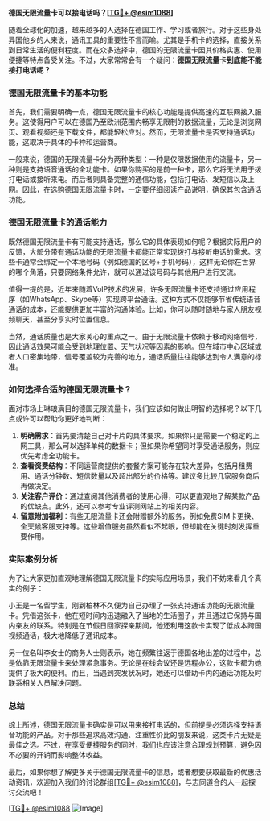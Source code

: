 **德国无限流量卡可以接电话吗？[[TG💪+ @esim1088](https://t.me/s/esim1088)]**

随着全球化的加速，越来越多的人选择在德国工作、学习或者旅行。对于这些身处异国他乡的人来说，通讯工具的重要性不言而喻。尤其是手机卡的选择，直接关系到日常生活的便利程度。而在众多选择中，德国的无限流量卡因其价格实惠、使用便捷等特点备受关注。不过，大家常常会有一个疑问：**德国无限流量卡到底能不能接打电话呢？**

### 德国无限流量卡的基本功能

首先，我们需要明确一点，德国无限流量卡的核心功能是提供高速的互联网接入服务。这使得用户可以在德国乃至欧洲范围内畅享无限制的数据流量，无论是浏览网页、观看视频还是下载文件，都能轻松应对。然而，无限流量卡是否支持通话功能，这取决于具体的卡种和运营商。

一般来说，德国的无限流量卡分为两种类型：一种是仅限数据使用的流量卡，另一种则是支持语音通话的全功能卡。如果你购买的是前一种卡，那么它将无法用于拨打电话或接听来电。而后者则具备完整的通信功能，包括打电话、发短信以及上网。因此，在选购德国无限流量卡时，一定要仔细阅读产品说明，确保其包含通话功能。

### 德国无限流量卡的通话能力

既然德国无限流量卡有可能支持通话，那么它的具体表现如何呢？根据实际用户的反馈，大部分带有通话功能的无限流量卡都能正常实现拨打与接听电话的需求。这些卡通常会绑定一个本地号码（例如德国的区号+手机号码），这样无论你在世界的哪个角落，只要网络条件允许，就可以通过该号码与其他用户进行交流。

值得一提的是，近年来随着VoIP技术的发展，许多无限流量卡还支持通过应用程序（如WhatsApp、Skype等）实现跨平台通话。这种方式不仅能够节省传统语音通话的成本，还能提供更加丰富的沟通体验。比如，你可以随时随地与家人朋友视频聊天，甚至分享实时位置信息。

当然，通话质量也是大家关心的重点之一。由于无限流量卡依赖于移动网络信号，因此通话效果可能会受到地理位置、天气状况等因素的影响。但在城市中心区域或者人口密集地带，信号覆盖较为完善的地方，通话质量往往能够达到令人满意的标准。

### 如何选择合适的德国无限流量卡？

面对市场上琳琅满目的德国无限流量卡，我们应该如何做出明智的选择呢？以下几点或许可以帮助你更好地判断：

1. **明确需求**：首先要清楚自己对卡片的具体要求。如果你只是需要一个稳定的上网工具，那么可以选择单纯的数据卡；但如果你希望同时享受通话服务，则应优先考虑全功能卡。
2. **查看资费结构**：不同运营商提供的套餐方案可能存在较大差异，包括月租费用、通话分钟数、短信数量以及超出部分的价格等。建议多比较几家服务商后再做决定。
3. **关注客户评价**：通过查阅其他消费者的使用心得，可以更直观地了解某款产品的优缺点。此外，还可以参考专业评测网站上的相关内容。
4. **留意附加福利**：有些无限流量卡还会附赠额外的服务，例如免费SIM卡更换、全天候客服支持等。这些增值服务虽然看似不起眼，但却能在关键时刻发挥重要作用。

### 实际案例分析

为了让大家更加直观地理解德国无限流量卡的实际应用场景，我们不妨来看几个真实的例子：

小王是一名留学生，刚到柏林不久便为自己办理了一张支持通话功能的无限流量卡。凭借这张卡，他在短时间内迅速融入了当地的生活圈子，并且通过它保持与国内亲友的联系。特别是在节假日回家探亲期间，他还利用这款卡实现了低成本跨国视频通话，极大地降低了通讯成本。

另一位名叫李女士的商务人士则表示，她在频繁往返于德国各地出差的过程中，总是依靠无限流量卡来处理紧急事务。无论是在线会议还是远程办公，这款卡都为她提供了极大的便利。而且，当遇到突发状况时，她还可以借助卡内的通话功能及时联系相关人员解决问题。

### 总结

综上所述，德国无限流量卡确实是可以用来接打电话的，但前提是必须选择支持语音功能的产品。对于那些追求高效沟通、注重性价比的朋友来说，这类卡片无疑是最佳之选。不过，在享受便捷服务的同时，我们也应该注意合理规划预算，避免因不必要的开销而影响整体收益。

最后，如果你想了解更多关于德国无限流量卡的信息，或者想要获取最新的优惠活动资讯，欢迎加入我们的讨论群组[[TG💪+ @esim1088](https://t.me/s/esim1088)]，与志同道合的人一起探讨交流吧！

[[TG💪+ @esim1088](https://t.me/s/esim1088) ![Image](https://i.postimg.cc/4NQfJmqS/Snipaste-2025-05-13-00-14-12.png)]